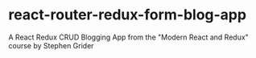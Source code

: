 # react-router-redux-form-blog-app
A React Redux CRUD Blogging App from the "Modern React and Redux" course by Stephen Grider
